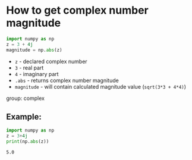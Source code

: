 # How to get complex number magnitude

```python
import numpy as np
z = 3 + 4j
magnitude = np.abs(z)
```

- `z` - declared complex number
- `3` - real part
- `4` - imaginary part
- `.abs` - returns complex number magnitude
- `magnitude` - will contain calculated magnitude value (`sqrt(3*3 + 4*4)`)

group: complex

## Example: 
```python
import numpy as np
z = 3+4j
print(np.abs(z))
```
```
5.0

```

